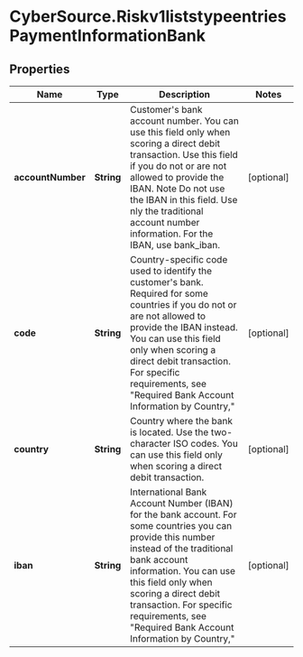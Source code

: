 # CyberSource.Riskv1liststypeentriesPaymentInformationBank

## Properties
Name | Type | Description | Notes
------------ | ------------- | ------------- | -------------
**accountNumber** | **String** | Customer's bank account number. You can use this field only when scoring a direct debit transaction. Use this field if you do not or are not allowed to provide the IBAN. Note Do not use the IBAN in this field. Use nly the traditional account number information. For the IBAN, use bank_iban.  | [optional] 
**code** | **String** | Country-specific code used to identify the customer's bank. Required for some countries if you do not or are not allowed to provide the IBAN instead. You can use this field only when scoring a direct debit transaction. For specific requirements, see \"Required Bank Account Information by Country,\"  | [optional] 
**country** | **String** | Country where the bank is located. Use the two-character ISO codes. You can use this field only when scoring a direct debit transaction.  | [optional] 
**iban** | **String** | International Bank Account Number (IBAN) for the bank account. For some countries you can provide this number instead of the traditional bank account information. You can use this field only when scoring a direct debit transaction. For specific requirements, see \"Required Bank Account Information by Country,\"  | [optional] 


